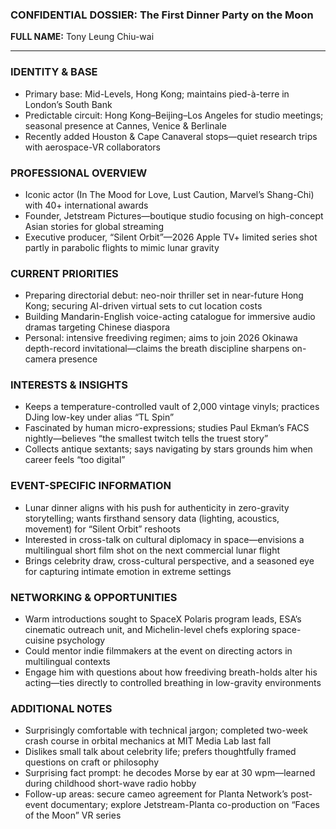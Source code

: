 ### CONFIDENTIAL DOSSIER: The First Dinner Party on the Moon

**FULL NAME:** Tony Leung Chiu-wai

---
### IDENTITY & BASE
- Primary base: Mid-Levels, Hong Kong; maintains pied-à-terre in London’s South Bank
- Predictable circuit: Hong Kong–Beijing–Los Angeles for studio meetings; seasonal presence at Cannes, Venice & Berlinale  
- Recently added Houston & Cape Canaveral stops—quiet research trips with aerospace-VR collaborators

### PROFESSIONAL OVERVIEW
- Iconic actor (In The Mood for Love, Lust Caution, Marvel’s Shang-Chi) with 40+ international awards
- Founder, Jetstream Pictures—boutique studio focusing on high-concept Asian stories for global streaming
- Executive producer, “Silent Orbit”—2026 Apple TV+ limited series shot partly in parabolic flights to mimic lunar gravity

### CURRENT PRIORITIES
- Preparing directorial debut: neo-noir thriller set in near-future Hong Kong; securing AI-driven virtual sets to cut location costs
- Building Mandarin-English voice-acting catalogue for immersive audio dramas targeting Chinese diaspora
- Personal: intensive freediving regimen; aims to join 2026 Okinawa depth-record invitational—claims the breath discipline sharpens on-camera presence

### INTERESTS & INSIGHTS
- Keeps a temperature-controlled vault of 2,000 vintage vinyls; practices DJing low-key under alias “TL Spin”  
- Fascinated by human micro-expressions; studies Paul Ekman’s FACS nightly—believes “the smallest twitch tells the truest story”
- Collects antique sextants; says navigating by stars grounds him when career feels “too digital”

### EVENT-SPECIFIC INFORMATION
- Lunar dinner aligns with his push for authenticity in zero-gravity storytelling; wants firsthand sensory data (lighting, acoustics, movement) for “Silent Orbit” reshoots
- Interested in cross-talk on cultural diplomacy in space—envisions a multilingual short film shot on the next commercial lunar flight
- Brings celebrity draw, cross-cultural perspective, and a seasoned eye for capturing intimate emotion in extreme settings

### NETWORKING & OPPORTUNITIES
- Warm introductions sought to SpaceX Polaris program leads, ESA’s cinematic outreach unit, and Michelin-level chefs exploring space-cuisine psychology
- Could mentor indie filmmakers at the event on directing actors in multilingual contexts
- Engage him with questions about how freediving breath-holds alter his acting—ties directly to controlled breathing in low-gravity environments

### ADDITIONAL NOTES
- Surprisingly comfortable with technical jargon; completed two-week crash course in orbital mechanics at MIT Media Lab last fall
- Dislikes small talk about celebrity life; prefers thoughtfully framed questions on craft or philosophy
- Surprising fact prompt: he decodes Morse by ear at 30 wpm—learned during childhood short-wave radio hobby
- Follow-up areas: secure cameo agreement for Planta Network’s post-event documentary; explore Jetstream-Planta co-production on “Faces of the Moon” VR series